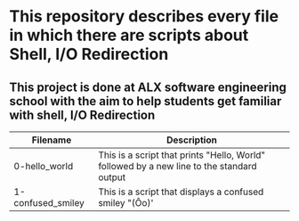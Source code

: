 # This repository describes every file in which there are scripts about Shell, I/O Redirection
## This project is done at ALX software engineering school with the aim to help students get familiar with shell, I/O Redirection
| Filename | Description |
| --- | --- |
| 0-hello_world | This is a script that prints "Hello, World" followed by a new line to the standard output |
| 1-confused_smiley | This is a script that displays a confused smiley "(Ôo)' |
